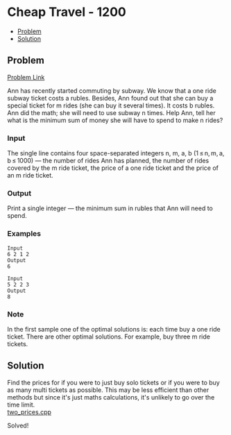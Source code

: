# Cheap Travel - 1200

- [Problem](#Problem)
- [Solution](#Solution)

## Problem

[Problem Link](https://codeforces.com/problemset/problem/466/A)

Ann has recently started commuting by subway. We know that a one ride subway ticket costs a rubles. Besides, Ann found out that she can buy a special ticket for m rides (she can buy it several times). It costs b rubles. Ann did the math; she will need to use subway n times. Help Ann, tell her what is the minimum sum of money she will have to spend to make n rides?

### Input
The single line contains four space-separated integers n, m, a, b (1 ≤ n, m, a, b ≤ 1000) — the number of rides Ann has planned, the number of rides covered by the m ride ticket, the price of a one ride ticket and the price of an m ride ticket.

### Output
Print a single integer — the minimum sum in rubles that Ann will need to spend.

### Examples
```
Input
6 2 1 2
Output
6
```
```
Input
5 2 2 3
Output
8
```
### Note
In the first sample one of the optimal solutions is: each time buy a one ride ticket. There are other optimal solutions. For example, buy three m ride tickets.


## Solution
Find the prices for if you were to just buy solo tickets or if you were to buy as many multi tickets as possible. This may be less efficient than other methods but since it's just maths calculations, it's unlikely to go over the time limit.  
[two_prices.cpp](two_prices.cpp)  

Solved!
